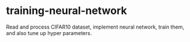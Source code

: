 # training-neural-network
Read and process CIFAR10 dataset, implement neural network, train them, and also tune up hyper parameters.
